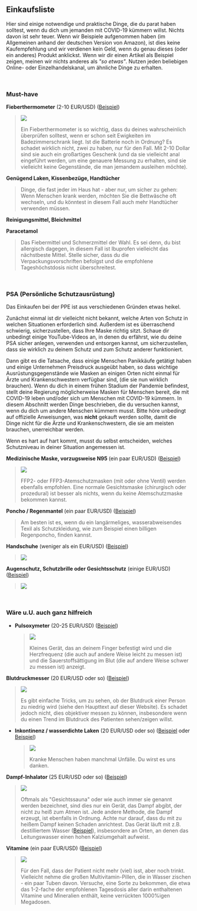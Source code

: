 ## Einkaufsliste

Hier sind einige notwendige und praktische Dinge, die du parat haben solltest, wenn du dich um jemanden mit COVID-19 kümmern willst. Nichts davon ist sehr teuer. Wenn wir Beispiele aufgenommen haben (im Allgemeinen anhand der deutschen Version von Amazon), ist dies keine Kaufempfehlung und wir verdienen kein Geld, wenn du genau dieses (oder ein anderes) Produkt anklickst. Wenn wir dir einen Artikel als Beispiel zeigen, meinen wir nichts anderes als *"so etwas"*. Nutzen jeden beliebigen Online- oder Einzelhandelskanal, um ähnliche Dinge zu erhalten. 

&nbsp;

### Must-have

**Fieberthermometer** (2-10 EUR/USD) ([Beispiel](https://www.amazon.de/gp/product/B001NYHXYS))

   > ![](/images/thermometer.png)
   >
   > Ein Fieberthermometer is so wichtig, dass du deines wahrscheinlich überprüfen solltest, wenn er schon seit Ewigkeiten im Badezimmerschrank liegt. Ist die Batterie noch in Ordnung? Es schadet wirklich nicht, zwei zu haben, nur für den Fall. Mit 2-10 Dollar sind sie auch ein großartiges Geschenk (und da sie vielleicht anal eingeführt werden, um eine genauere Messung zu erhalten, sind sie vielleicht keine Gegenstände, die man jemandem ausleihen möchte).

**Genügend Laken, Kissenbezüge, Handtücher**
   
   > Dinge, die fast jeder im Haus hat - aber nur, um sicher zu gehen: Wenn Menschen krank werden, möchten Sie die Bettwäsche oft wechseln, und du könntest in diesem Fall auch mehr Handtücher verwenden müssen.
   
**Reinigungsmittel, Bleichmittel**

**Paracetamol**

  > Das Fiebermittel und Schmerzmittel der Wahl. Es sei denn, du bist allergisch dagegen, in diesem Fall ist Ibuprofen vielleicht das nächstbeste Mittel. Stelle sicher, dass du die Verpackungsvorschriften befolgst und die empfohlene Tageshöchstdosis nicht überschreitest.

&nbsp;

### PSA (Persönliche Schutzausrüstung)

Das Einkaufen bei der PPE ist aus verschiedenen Gründen etwas heikel.

Zunächst einmal ist dir vielleicht nicht bekannt, welche Arten von Schutz in welchen Situationen erforderlich sind. Außerdem ist es überraschend schwierig, sicherzustellen, dass Ihre Maske richtig sitzt. Schaue dir unbedingt einige YouTube-Videos an, in denen du erfährst, wie du deine PSA sicher anlegen, verwenden und entsorgen kannst, um sicherzustellen, dass sie wirklich zu deinem Schutz und zum Schutz anderer funktioniert.

Dann gibt es die Tatsache, dass einige Menschen Panikkäufe getätigt haben und einige Unternehmen Preisdruck ausgeübt haben, so dass wichtige Ausrüstungsgegenstände wie Masken an einigen Orten nicht einmal für Ärzte und Krankenschwestern verfügbar sind, (die sie nun wirklich brauchen). Wenn du dich in einem frühen Stadium der Pandemie befindest, stellt deine Regierung möglicherweise Masken für Menschen bereit, die mit COVID-19 leben und/oder sich um Menschen mit COVID-19 kümmern. In diesem Abschnitt werden Dinge beschrieben, die du versuchen kannst, wenn du dich um andere Menschen kümmern musst. Bitte höre unbedingt auf offizielle Anweisungen, was **nicht** gekauft werden sollte, damit die Dinge nicht für die Ärzte und Krankenschwestern, die sie am meisten brauchen, unerreichbar werden. 

Wenn es hart auf hart kommt, musst du selbst entscheiden, welches Schutzniveau in deiner Situation angemessen ist.

**Medizinische Maske, vorzugsweise N95** (ein paar EUR/USD) ([Beispiel](https://www.amazon.de/dp/B085H6Y6HN))
   > ![](/images/mask.png)
   >
   > FFP2- oder FFP3-Atemschutzmasken (mit oder ohne Ventil) werden ebenfalls empfohlen. Eine normale Gesichtsmaske (chirurgisch oder prozedural) ist besser als nichts, wenn du keine Atemschutzmaske bekommen kannst.

**Poncho / Regenmantel** (ein paar EUR/USD) ([Beispiel](https://www.amazon.de/dp/B07DFDFFRX))

   > Am besten ist es, wenn du ein langärmeliges, wasserabweisendes Texil als Schutzkleidung, wie zum Beispiel einen billigen Regenponcho, finden kannst. 

**Handschuhe** (weniger als ein EUR/USD) ([Beispiel](https://www.amazon.de/dp/B01LWJ80C7))
   > ![](/images/gloves.png)

**Augenschutz, Schutzbrille oder Gesichtsschutz** (einige EUR/USD) ([Beispiel](https://www.amazon.de/dp/B002THV25Y))
   > ![](/images/glasses.png)
   >

&nbsp;

### Wäre u.U. auch ganz hilfreich

* **Pulsoxymeter** (20-25 EUR/USD) ([Beispiel](https://www.amazon.de/gp/product/B07P3ZS6L3))
   > ![](/images/pulse-oxi.png)
   >
   > Kleines Gerät, das an deinem Finger befestigt wird und die Herzfrequenz (die auch auf andere Weise leicht zu messen ist) und die Sauerstoffsättigung im Blut (die auf andere Weise schwer zu messen ist) anzeigt.

**Blutdruckmesser** (20 EUR/USD oder so) ([Beispiel](https://www.amazon.de/gp/product/B07KY867ZH))
   > ![](/Bilder/Blutdruck.png)
   >
   > Es gibt einfache Tricks, um zu sehen, ob der Blutdruck einer Person zu niedrig wird (siehe den Haupttext auf dieser Website). Es schadet jedoch nicht, dies objektiver messen zu können, insbesondere wenn du einen Trend im Blutdruck des Patienten sehen/zeigen willst.

* **Inkontinenz / wasserdichte Laken** (20 EUR/USD oder so) ([Beispiel](https://www.amazon.de/Comfortcare-Inkontinenz-Bettw%C3%A4sche-waschbar-Blau/dp/B07W7CCQVG) oder [Beispiel](https://www.amazon.de/Co-operative-Independent-Living-Bettdeckenbezug-wasserabweisend/dp/B00BJMA8X2))
   > ![](/images/sheet.png)
   >
   > Kranke Menschen haben manchmal Unfälle. Du wirst es uns danken.

**Dampf-Inhalator** (25 EUR/USD oder so) ([Beispiel](https://www.amazon.de/gp/product/B07SNQH6CZ))
   > ![](/images/steam.png)
   >
   > Oftmals als "Gesichtssauna" oder wie auch immer sie genannt werden bezeichnet, sind dies nur ein Gerät, das Dampf abgibt, der nicht zu heiß zum Atmen ist. Jede andere Methode, die Dampf erzeugt, ist ebenfalls in Ordnung. Achte nur darauf, dass du mit zu heißem Dampf keinen Schaden anrichtest. Das Gerät läuft mit z.B. destilliertem Wasser ([Beispiel](https://www.amazon.de/gp/product/B07J5Y95MQ)), insbesondere an Orten, an denen das Leitungswasser einen hohen Kalziumgehalt aufweist. 

**Vitamine** (ein paar EUR/USD) ([Beispiel](https://www.amazon.de/dp/B07S63PCZK))
   > ![](/Bilder/Mehrfach-Vitamin.png)
   >
   > Für den Fall, dass der Patient nicht mehr (viel) isst, aber noch trinkt. Vielleicht nehme die großen Multivitamin-Pillen, die in Wasser zischen - ein paar Tuben davon. Versuche, eine Sorte zu bekommen, die etwa das 1-2-fache der empfohlenen Tagesdosis aller darin enthaltenen Vitamine und Mineralien enthält, keine verrückten 1000%igen Megadosen.
